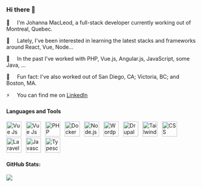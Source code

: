 ### Hi there 👋

:ocean:&#8193; I'm Johanna MacLeod, a full-stack developer currently working out of Montreal, Quebec. 

🌱&#8193; Lately, I've been interested in learning the latest stacks and frameworks around React, Vue, Node...

🔭&#8193; In the past I've worked with PHP, Vue.js, Angular.js, JavaScript, some Java, ...

🏡&#8193; Fun fact: I've also worked out of San Diego, CA; Victoria, BC; and Boston, MA.

⚡&#8193; You can find me on [LinkedIn](https://ca.linkedin.com/in/johannamacleod)

<!-- #### Languages and Tools: //-->
#### Languages and Tools
<p>
  <img src="https://cdn.worldvectorlogo.com/logos/vue-js-1.svg" alt="Vue Js logo vector" width="auto" height="40px">&#8192
  <img src="https://cdn.worldvectorlogo.com/logos/react-2.svg" alt="Vue Js logo vector" width="auto" height="40px">&#8192
  <img src="https://cdn.worldvectorlogo.com/logos/php-1.svg" alt="PHP logo vector" width="auto" height="40px">&#8192
  <img src="https://cdn.worldvectorlogo.com/logos/docker.svg" alt="Docker logo vector" width="auto" height="40px">&#8192
  <img src="https://cdn.worldvectorlogo.com/logos/nodejs-1.svg" alt="Node.js logo vector" width="auto" height="40px">&#8192
  <img src="https://cdn.worldvectorlogo.com/logos/wordpress-icon-1.svg" alt="WordpPess icon logo vector"  width="auto" height="40px">&#8192
  <img src="https://cdn.worldvectorlogo.com/logos/drupal.svg" alt="Drupal logo vector" width="auto" height="40px">&#8192
  <img src="https://cdn.worldvectorlogo.com/logos/tailwind-css-2.svg" alt="Tailwind CSS logo vector" width="auto" height="40px">&#8192
  <img src="https://cdn.worldvectorlogo.com/logos/css-3.svg" alt="CSS logo vector" width="auto" height="40px">&#8192
  <img src="https://cdn.worldvectorlogo.com/logos/laravel-1.svg" alt="Laravel logo vector" width="auto" height="40px">&#8192
  <img class="larger" src="https://cdn.worldvectorlogo.com/logos/logo-javascript.svg" alt="Javascript logo vector" width="auto" height="40px">&#8192
  <img class="larger" src="https://cdn.worldvectorlogo.com/logos/typescript.svg" alt="Typescript logo vector" width="auto" height="40px">&#8192
</p>

#### GitHub Stats:
<img src="http://github-readme-streak-stats.herokuapp.com?user=jn-macleod&theme=transparent" />

<!--
**jn-macleod/jn-macleod** is a ✨ _special_ ✨ repository because its `README.md` (this file) appears on your GitHub profile.

Here are some ideas to get you started:

- 🔭 I’m currently working on ...
- 🌱 I’m currently learning ...
- 👯 I’m looking to collaborate on ...
- 🤔 I’m looking for help with ...
- 💬 Ask me about ...
- 📫 How to reach me: ...
- 😄 Pronouns: ...
- ⚡ Fun fact: ...
-->

